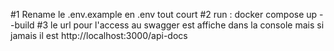 #1 Rename le .env.example en .env tout court
#2 run : docker compose up --build
#3 le url pour l'access au swagger est affiche dans la console mais si jamais il est http://localhost:3000/api-docs
